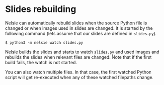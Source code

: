 # Slides rebuilding

Nelsie can automatically rebuild slides when the source Python file is changed or when images used in slides are
changed.
It is started by the following command (lets assume that our slides are defined in `slides.py`).

```commandline
$ python3 -m nelsie watch slides.py
```

Nelsie builds the slides and starts to watch `slides.py` and used images and rebuilds the slides when relevant files are
changed.
Note that if the first build fails, the watch is not started.

You can also watch multiple files. In that case, the first watched Python script will get re-executed when any of these
watched filepaths change.
